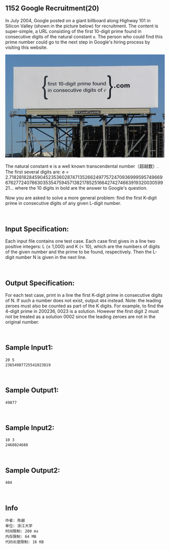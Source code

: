 ##	1152 Google Recruitment(20)

In July 2004, Google posted on a giant billboard along Highway 101 in Silicon Valley (shown in the picture below) for recruitment. The content is super-simple, a URL consisting of the first 10-digit prime found in consecutive digits of the natural constant `e`. The person who could find this prime number could go to the next step in Google's hiring process by visiting this website.

![google](https://github.com/jJayyyyyyy/OJ/blob/master/PAT/advanced_level/1152_Google_Recruitment/assets/google.jpg)

The natural constant e is a well known transcendental number（超越数）. The first several digits are: e = 2.718281828459045235360287471352662497757247093699959574966967627724076630353547594571382178525166427427466391932003059921... where the 10 digits in bold are the answer to Google's question.

Now you are asked to solve a more general problem: find the first K-digit prime in consecutive digits of any given L-digit number.

<br>

##	Input Specification:

Each input file contains one test case. Each case first gives in a line two positive integers: L (≤ 1,000) and K (< 10), which are the numbers of digits of the given number and the prime to be found, respectively. Then the L-digit number N is given in the next line.

<br>

##	Output Specification:

For each test case, print in a line the first K-digit prime in consecutive digits of N. If such a number does not exist, output `404` instead. Note: the leading zeroes must also be counted as part of the K digits. For example, to find the 4-digit prime in 200236, 0023 is a solution. However the first digit 2 must not be treated as a solution 0002 since the leading zeroes are not in the original number.

<br>

##	Sample Input1:

```
20 5
23654987725541023819
```

<br>

##	Sample Output1:

```
49877
```

<br>

##	Sample Input2:

```
10 3
2468024680
```

<br>

##	Sample Output2:

```
404
```

<br>

##	Info

```
作者: 陈越
单位: 浙江大学
时间限制: 200 ms
内存限制: 64 MB
代码长度限制: 16 KB
```
